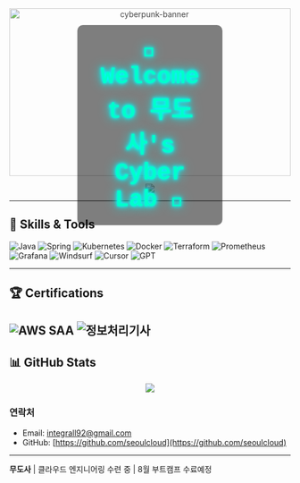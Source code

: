 <!-- README 헤더 꾸미기 (8bit CyberCity style) -->

<!-- 움직이는 배경 GIF 위에 텍스트를 겹쳐 표현 -->
<div align="center" style="position: relative; text-align: center;">

  <!-- 배경: Cyberpunk 스타일 GIF -->
  <img src="https://media.giphy.com/media/v1.Y2lkPTc5MGI3NjExb3o5Y3hrNG51N2I0MHFtZ2liM3czNnR2cWNwMzdrcjFnOXp0NHY3bCZlcD12MV9naWZzX3NlYXJjaCZjdD1n/X8MNYdghhFizumZqF1/giphy.gif" alt="cyberpunk-banner" width="100%" style="max-height: 300px; object-fit: cover; opacity: 0.8;">

  <!-- 가운데 텍스트 (반투명 + 네온글씨 효과) -->
  <h1 style="position: absolute; top: 50%; left: 50%; transform: translate(-50%, -50%);
             font-family: 'Courier New', monospace;
             font-size: 3em; color: #00ffcc;
             text-shadow: 0 0 5px #0ff, 0 0 10px #0ff, 0 0 20px #0ff;
             background-color: rgba(0,0,0,0.5); padding: 0.5em 1em; border-radius: 10px;">
    👾 Welcome to 무도사's Cyber Lab 👾
  </h1>

</div>

<p align="center">
<img src="https://media.giphy.com/media/v1.Y2lkPWVjZjA1ZTQ3NnIxbmw0Mnhjcmlya2UxbHBqNDlwZjRnc2J3a3V4cWJmNHp6N2s5YiZlcD12MV9naWZzX3JlbGF0ZWQmY3Q9Zw/utFF9A5SqkhnIJg4pI/giphy.gif" />
</p>

---

## 🚀 Skills & Tools

![Java](https://img.shields.io/badge/Java-007396?style=for-the-badge&logo=java&logoColor=white)
![Spring](https://img.shields.io/badge/Spring-6DB33F?style=for-the-badge&logo=spring&logoColor=white)
![Kubernetes](https://img.shields.io/badge/Kubernetes-326CE5?style=for-the-badge&logo=kubernetes&logoColor=white)
![Docker](https://img.shields.io/badge/Docker-2496ED?style=for-the-badge&logo=docker&logoColor=white)
![Terraform](https://img.shields.io/badge/Terraform-623CE4?style=for-the-badge&logo=terraform&logoColor=white)
![Prometheus](https://img.shields.io/badge/Prometheus-E6522C?style=for-the-badge&logo=prometheus&logoColor=white)
![Grafana](https://img.shields.io/badge/Grafana-F46800?style=for-the-badge&logo=grafana&logoColor=white)
![Windsurf](https://img.shields.io/badge/Windsurf-000000?style=for-the-badge&logo=wind&logoColor=white) <!-- 공식 로고 없으면 검은색으로 임시 -->
![Cursor](https://img.shields.io/badge/Cursor-00BCD4?style=for-the-badge&logo=cursor&logoColor=white) <!-- 공식 로고 없으면 비슷한 색상으로 대체 -->
![GPT](https://img.shields.io/badge/GPT-FF6F61?style=for-the-badge&logo=openai&logoColor=white)

---

## 🏆 Certifications

![AWS SAA](https://img.shields.io/badge/AWS-SAA-orange?style=for-the-badge&logo=amazon-aws&logoColor=white)
![정보처리기사](https://img.shields.io/badge/정보처리-기사-blue?style=for-the-badge)
---

## 📊 GitHub Stats

<p align="center">
<img src="https://github-readme-stats.vercel.app/api?username=seoulcloud&show_icons=true&count_private=true&theme=gruvbox_light&show_icons=true" />
</p>

### 연락처  
- Email: integrall92@gmail.com
- GitHub: [https://github.com/seoulcloud](https://github.com/seoulcloud)

---

**무도사** | 클라우드 엔지니어링 수련 중 | 8월 부트캠프 수료예정

